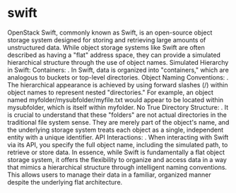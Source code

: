 # swift

OpenStack Swift, commonly known as Swift, is an open-source object storage system designed for storing and retrieving large amounts of unstructured data. While object storage systems like Swift are often described as having a "flat" address space, they can provide a simulated hierarchical structure through the use of object names.
Simulated Hierarchy in Swift:
Containers:
.
In Swift, data is organized into "containers," which are analogous to buckets or top-level directories.
Object Naming Conventions:
.
The hierarchical appearance is achieved by using forward slashes (/) within object names to represent nested "directories." For example, an object named myfolder/mysubfolder/myfile.txt would appear to be located within mysubfolder, which is itself within myfolder.
No True Directory Structure:
.
It is crucial to understand that these "folders" are not actual directories in the traditional file system sense. They are merely part of the object's name, and the underlying storage system treats each object as a single, independent entity with a unique identifier.
API Interactions:
.
When interacting with Swift via its API, you specify the full object name, including the simulated path, to retrieve or store data.
In essence, while Swift is fundamentally a flat object storage system, it offers the flexibility to organize and access data in a way that mimics a hierarchical structure through intelligent naming conventions. This allows users to manage their data in a familiar, organized manner despite the underlying flat architecture.

